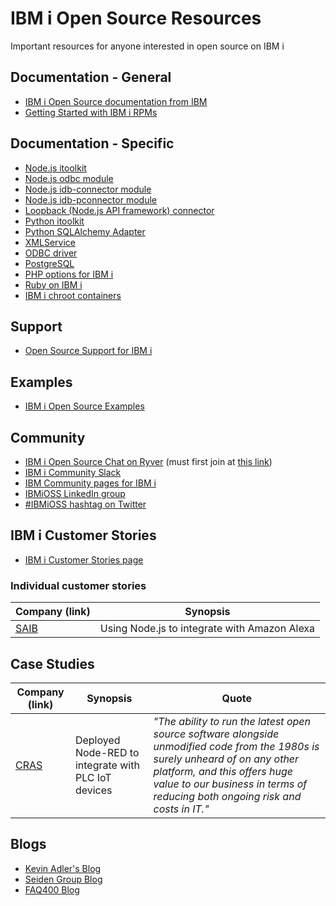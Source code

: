 # IBM i Open Source Resources
Important resources for anyone interested in open source on IBM i

## Documentation - General
- [IBM i Open Source documentation from IBM](http://ibm.biz/ibmi-oss-docs)
- [Getting Started with IBM i RPMs](http://ibm.biz/ibmi-rpms)

## Documentation - Specific
- [Node.js itoolkit](https://nodejs-itoolkit.readthedocs.io)
- [Node.js odbc module](https://github.com/markdirish/node-odbc/blob/master/README.md)
- [Node.js idb-connector module](https://www.npmjs.com/package/idb-connector)
- [Node.js idb-pconnector module](https://www.npmjs.com/package/idb-pconnector)
- [Loopback (Node.js API framework) connector](https://loopback.io/doc/en/lb4/DB2-for-i-connector.html)
- [Python itoolkit](https://python-itoolkit.readthedocs.io)
- [Python SQLAlchemy Adapter](https://sqlalchemy-ibmi.readthedocs.io/en/latest/)
- [XMLService](https://xmlservice.readthedocs.io/)
- [ODBC driver](https://ibmi-oss-docs.readthedocs.io/en/latest/odbc/README.html)
- [PostgreSQL](https://ibmi-oss-docs.readthedocs.io/en/latest/postgresql.html)
- [PHP options for IBM i](http://ibm.biz/ibmi-php)
- [Ruby on IBM i](https://github.com/AndreaRibuoli/RIBY)
- [IBM i chroot containers](https://github.com/IBM/ibmichroot/blob/master/README.md)

## Support
- [Open Source Support for IBM i](http://ibm.biz/ibmi-oss-support)

## Examples
- [IBM i Open Source Examples](http://ibm.biz/ibmi-oss-examples)

## Community
- [IBM i Open Source Chat on Ryver](http://ibm.biz/ibmioss-chat)
      (must first join at [this link](http://ibm.biz/ibmioss-chat-join))
- [IBM i Community Slack](http://ibmicommunity.slack.com)
- [IBM Community pages for IBM i](http://ibm.biz/ibmicommunity)
- [IBMiOSS LinkedIn group](https://www.linkedin.com/groups/12126719/)
- [#IBMiOSS hashtag on Twitter](https://twitter.com/hashtag/IBMiOSS)

## IBM i Customer Stories
- [IBM i Customer Stories page](http://ibm.biz/ibmistories)

### Individual customer stories

| Company (link) | Synopsis      |
| -------------- | ------------- |
| [SAIB](https://www.ibm.com/it-infrastructure/us-en/resources/power/ibm-i-customer-stories/#/saib/) | Using Node.js to integrate with Amazon Alexa |

## Case Studies

| Company (link) | Synopsis      | Quote         |
| -------------- | ------------- | ------------- |
| [CRAS](https://www.ibm.com/case-studies/cras-systems-open-source) | Deployed Node-RED to integrate with PLC IoT devices | *"The ability to run the latest open source software alongside unmodified code from the 1980s is surely unheard of on any other platform, and this offers huge value to our business in terms of reducing both ongoing risk and costs in IT."* |


## Blogs
- [Kevin Adler's Blog](https://kadler.io/)
- [Seiden Group Blog](https://www.seidengroup.com/blog/)
- [FAQ400 Blog](https://blog.faq400.com/en/category/03-open-source-en/)
